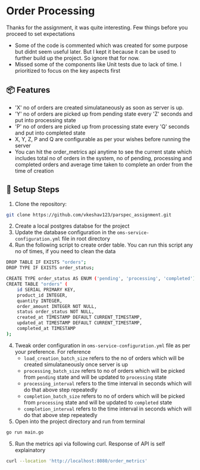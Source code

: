 # Order Processing

Thanks for the assignment, it was quite interesting. 
Few things before you proceed to set expectations
- Some of the code is commented which was created for some purpose but didnt seem useful later. But I kept it because it can be used to further build up the project. So ignore that for now. 
- Missed some of the components like Unit tests due to lack of time. I prioritized to focus on the key aspects first

## 📦 Features
- 'X' no of orders are created simulataneously as soon as server is up.
- 'Y' no of orders are picked up from pending state every 'Z' seconds and put into processing state
- 'P' no of orders are picked up from processing state every 'Q' seconds and put into completed state
- X, Y, Z, P and Q are configurable as per your wishes before running the server
- You can hit the order_metrics api anytime to see the current state which includes total no of orders in the system, no of pending, processing and completed orders and average time taken to complete an order from the time of creation

## 🚀 Setup Steps
1. Clone the repository:
```bash
git clone https://github.com/vkeshav123/parspec_assignment.git
```
2. Create a local postgres databse for the project
3. Update the database configuration in the `oms-service-configuration.yml` file in root directory
3. Run the following script to create order table. You can run this script any no of times, if you need to clean the data
```bash
DROP TABLE IF EXISTS "orders";
DROP TYPE IF EXISTS order_status;

CREATE TYPE order_status AS ENUM ('pending', 'processing', 'completed');
CREATE TABLE "orders" (
    id SERIAL PRIMARY KEY,
    product_id INTEGER,
    quantity INTEGER,
    order_amount INTEGER NOT NULL,
    status order_status NOT NULL,
    created_at TIMESTAMP DEFAULT CURRENT_TIMESTAMP,
    updated_at TIMESTAMP DEFAULT CURRENT_TIMESTAMP,
    completed_at TIMESTAMP
);
```
4. Tweak order configuration in `oms-service-configuration.yml` file as per your preference. For reference
    - `load_creation_batch_size` refers to the no of orders which will be created simulataneously once server is up
    - `processing_batch_size` refers to no of orders which will be picked from `pending` state and will be updated to `processing` state
    - `processing_interval` refers to the time interval in seconds which will do that above step repeatedly
    - `completion_batch_size` refers to no of orders which will be picked from `processing` state and will be updated to `completed` state
    - `completion_interval` refers to the time interval in seconds which will do that above step repeatedly
5. Open into the project directory and run from terminal 
```bash 
go run main.go
```
5. Run the metrics api via following curl. Response of API is self explainatory
```bash
curl --location 'http://localhost:8080/order_metrics'
``` 
